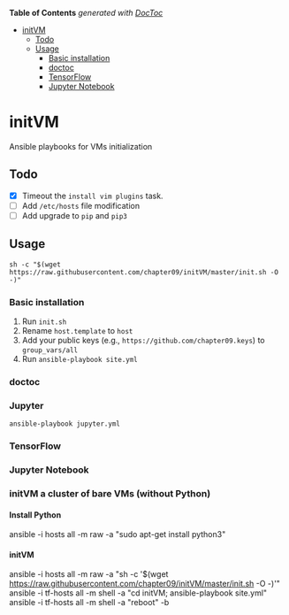 <!-- START doctoc generated TOC please keep comment here to allow auto update -->
<!-- DON'T EDIT THIS SECTION, INSTEAD RE-RUN doctoc TO UPDATE -->
**Table of Contents**  *generated with [DocToc](https://github.com/thlorenz/doctoc)*

- [initVM](#initvm)
  - [Todo](#todo)
  - [Usage](#usage)
    - [Basic installation](#basic-installation)
    - [doctoc](#doctoc)
    - [TensorFlow](#tensorflow)
    - [Jupyter Notebook](#jupyter-notebook)

<!-- END doctoc generated TOC please keep comment here to allow auto update -->

# initVM
Ansible playbooks for VMs initialization

## Todo
- [x] Timeout the `install vim plugins` task.
- [ ] Add `/etc/hosts` file modification
- [ ] Add upgrade to `pip` and `pip3` 

## Usage

    sh -c "$(wget https://raw.githubusercontent.com/chapter09/initVM/master/init.sh -O -)"

### Basic installation
1. Run `init.sh`
2. Rename `host.template` to `host`
3. Add your public keys (e.g., `https://github.com/chapter09.keys`) to `group_vars/all`
4. Run `ansible-playbook site.yml`

### doctoc

### Jupyter 

    ansible-playbook jupyter.yml

### TensorFlow



### Jupyter Notebook





### initVM a cluster of bare VMs (without Python)

#### Install Python

   ansible -i hosts all -m raw -a "sudo apt-get install python3"

#### initVM

   ansible -i hosts all -m raw -a "sh -c '$(wget https://raw.githubusercontent.com/chapter09/initVM/master/init.sh -O -)'"
   ansible -i tf-hosts all -m shell -a "cd initVM; ansible-playbook site.yml"
   ansible -i tf-hosts all -m shell -a "reboot" -b
      
      

